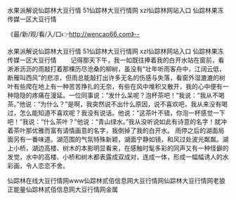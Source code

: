 水果派解说仙踪林大豆行情
51仙踪林大豆行情网
xzl仙踪林网站入口
仙踪林果冻传媒一区大豆行情


《最/新/观/看/入/口👉http://wencao66.com》--

水果派解说仙踪林大豆行情
51仙踪林大豆行情网
xzl仙踪林网站入口
仙踪林果冻传媒一区大豆行情
　　记得那天下午，我一如既往捧着我的白开水站在窗前，看淅淅沥沥的雨敲打着那棵历尽沧桑的柳树，虽没有“壮年听雨客舟中，江阔云低，断雁叫西风”的悲凉，但雨总能敲打出许多无名的伤感与失落，看窗外湿漉漉的树叶有些爬在地上有一种苦苦挣扎的无奈，有些在风中堆积又散开，我的心中便有一种隐隐的疼痛在漫延。一位同事说：“发什么呆呢？泡杯茶吧！”我说：“我从不喝茶。”他说：“为什么？”是啊，我突然说不出什么原因，说不喜欢吧，我从来没有喝过，怎么能知道不喜欢呢？我没有说话。他说：“这茶叶不错，你泡一杯感觉一下吧！”我说：“什么茶叶？”他说：“青山绿水。”我从没听说如此有诗意的名字！就冲着茶叶那优雅而富有请情画意的名字，我倒掉了我的白开水。
雨停之后的湖面局面另有一番味道。湖范围的气氛特殊新颖，湖面宁静如镜，和风过处波光粼粼。湖上小桥，湖边高楼、树木的本影明显看来，在感触时髦多彩的同声又有一种怪僻的发觉，水中的高楼、小桥和树木都表露成双成对，连成一体，形成一幅幅诱人的水彩画，令人恋恋不舍。





仙踪林在线大豆行情网www仙踪林贰佰信息网大豆行情网仙踪林大豆行情网老狼正能量仙踪林贰佰信息网大豆行情网金属
